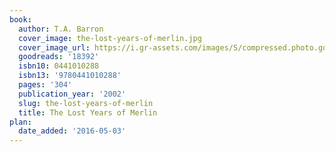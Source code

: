 ```yaml
---
book:
  author: T.A. Barron
  cover_image: the-lost-years-of-merlin.jpg
  cover_image_url: https://i.gr-assets.com/images/S/compressed.photo.goodreads.com/books/1388263143l/18392.jpg
  goodreads: '18392'
  isbn10: 0441010288
  isbn13: '9780441010288'
  pages: '304'
  publication_year: '2002'
  slug: the-lost-years-of-merlin
  title: The Lost Years of Merlin
plan:
  date_added: '2016-05-03'
---
```

